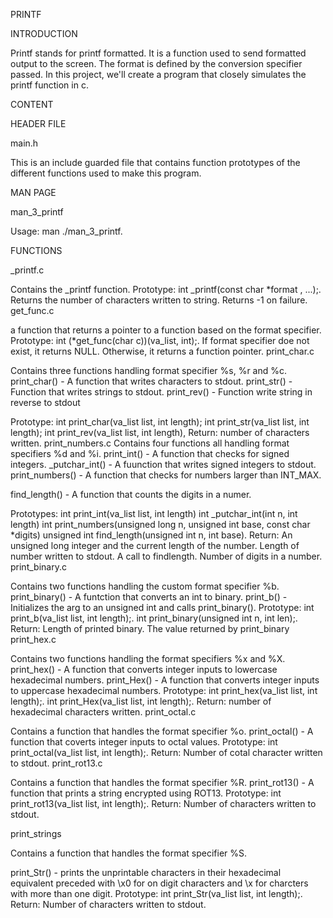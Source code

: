 PRINTF

INTRODUCTION

Printf stands for printf formatted. It is a function used to send formatted output to the screen. The format is defined by the conversion specifier passed. In this project, we'll create a program that closely simulates the printf function in c.

CONTENT

HEADER FILE

main.h

This is an include guarded file that contains function prototypes of the different functions used to make this program.

MAN PAGE

man_3_printf

Usage: man ./man_3_printf.

FUNCTIONS

_printf.c

Contains the _printf function.
Prototype: int _printf(const char *format , ...);.
Returns the number of characters written to string.
Returns -1 on failure.
get_func.c

a function that returns a pointer to a function based on the format specifier.
Prototype: int (*get_func(char c))(va_list, int);.
If format specifier doe not exist, it returns NULL. Otherwise, it returns a function pointer.
print_char.c

Contains three functions handling format specifier %s, %r and %c.
print_char() - A function that writes characters to stdout. print_str() - Function that writes strings to stdout. print_rev() - Function write string in reverse to stdout

Prototype:
int print_char(va_list list, int length);
int print_str(va_list list, int length);
int print_rev(va_list list, int length),
Return:
number of characters written.
print_numbers.c Contains four functions all handling format specifiers %d and %i. print_int() - A function that checks for signed integers. _putchar_int() - A fuunction that writes signed integers to stdout. print_numbers() - A function that checks for numbers larger than INT_MAX.

find_length() - A function that counts the digits in a numer.

Prototypes:
int print_int(va_list list, int length)
int _putchar_int(int n, int length)
int print_numbers(unsigned long n, unsigned int base, const char *digits)
unsigned int find_length(unsigned int n, int base).
Return:
An unsigned long integer and the current length of the number.
Length of number written to stdout.
A call to findlength.
Number of digits in a number.
print_binary.c

Contains two functions handling the custom format specifier %b.
print_binary() - A funtction that converts an int to binary.
print_b() - Initializes the arg to an unsigned int and calls print_binary().
Prototype:
int print_b(va_list list, int length);.
int print_binary(unsigned int n, int len);.
Return:
Length of printed binary.
The value returned by print_binary
print_hex.c

Contains two functions handling the format specifiers %x and %X.
print_hex() - A function that converts integer inputs to lowercase hexadecimal numbers.
print_Hex() - A function that converts integer inputs to uppercase hexadecimal numbers.
Prototype:
int print_hex(va_list list, int length);.
int print_Hex(va_list list, int length);.
Return:
number of hexadecimal characters written.
print_octal.c

Contains a function that handles the format specifier %o.
print_octal() - A function that coverts integer inputs to octal values.
Prototype:
int print_octal(va_list list, int length);.
Return:
Number of cotal character written to stdout.
print_rot13.c

Contains a function that handles the format specifier %R.
print_rot13() - A function that prints a string encrypted using ROT13.
Prototype:
int print_rot13(va_list list, int length);.
Return:
Number of characters written to stdout.

print_strings

Contains a function that handles the format specifier %S.

print_Str() - prints the unprintable characters in their hexadecimal equivalent preceded with \x0 for on digit characters and \x for charcters with more than one digit.
Prototype:
int print_Str(va_list list, int length);.
Return:
Number of characters written to stdout.
